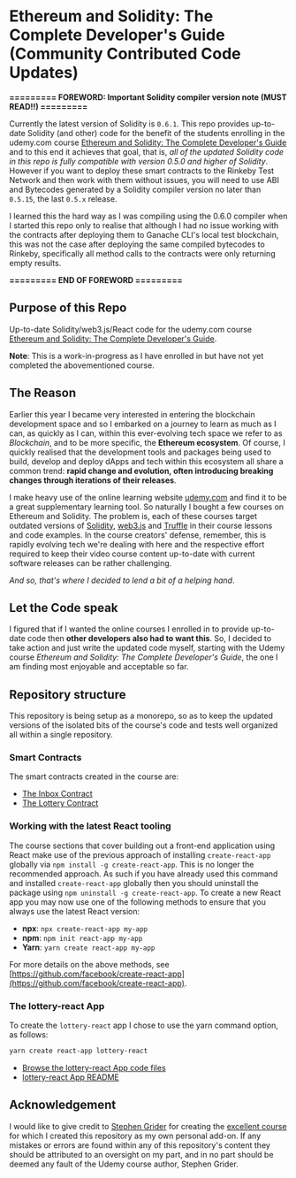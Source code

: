 # Ethereum and Solidity: The Complete Developer's Guide (Community Contributed Code Updates)

**========= FOREWORD: Important Solidity compiler version note (MUST READ!!) =========**

Currently the latest version of Solidity is `0.6.1`. This repo provides up-to-date Solidity (and other) code for the benefit of the students enrolling in the udemy.com course [Ethereum and Solidity: The Complete Developer's Guide](https://www.udemy.com/course/ethereum-and-solidity-the-complete-developers-guide/) and to this end it achieves that goal, that is, _all of the updated Solidity code in this repo is fully compatible with version 0.5.0 and higher of Solidity_. However if you want to deploy these smart contracts to the Rinkeby Test Network and then work with them without issues, you will need to use ABI and Bytecodes generated by a Solidity compiler version no later than `0.5.15`, the last `0.5.x` release.

I learned this the hard way as I was compiling using the 0.6.0 compiler when I started this repo only to realise that although I had no issue working with the contracts after deploying them to Ganache CLI's local test blockchain, this was not the case after deploying the same compiled bytecodes to Rinkeby, specifically all method calls to the contracts were only returning empty results.

**========= END OF FOREWORD =========**

## Purpose of this Repo

Up-to-date Solidity/web3.js/React code for the udemy.com course [Ethereum and Solidity: The Complete Developer's Guide](https://www.udemy.com/course/ethereum-and-solidity-the-complete-developers-guide/).

**Note**: This is a work-in-progress as I have enrolled in but have not yet completed the abovementioned course.

## The Reason

Earlier this year I became very interested in entering the blockchain development space and so I embarked on a journey to learn as much as I can, as quickly as I can, within this ever-evolving tech space we refer to as _Blockchain_, and to be more specific, the **Ethereum ecosystem**. Of course, I quickly realised that the development tools and packages being used to build, develop and deploy dApps and tech within this ecosystem all share a common trend: **rapid change and evolution, often introducing breaking changes through iterations of their releases**.

I make heavy use of the online learning website [udemy.com](https://www.udemy.com/) and find it to be a great supplementary learning tool. So naturally I bought a few courses on Ethereum and Solidity. The problem is, each of these courses target outdated versions of [Solidity](https://solidity.readthedocs.io/), [web3.js](https://web3js.readthedocs.io/) and [Truffle](https://www.trufflesuite.com/) in their course lessons and code examples. In the course creators' defense, remember, this is rapidly evolving tech we're dealing with here and the respective effort required to keep their video course content up-to-date with current software releases can be rather challenging.

_And so, that's where I decided to lend a bit of a helping hand_.

## Let the Code speak

I figured that if I wanted the online courses I enrolled in to provide up-to-date code then **other developers also had to want this**. So, I decided to take action and just write the updated code myself, starting with the Udemy course _Ethereum and Solidity: The Complete Developer's Guide_, the one I am finding most enjoyable and acceptable so far.

## Repository structure

This repository is being setup as a monorepo, so as to keep the updated versions of the isolated bits of the course's code and tests well organized all within a single repository.

### Smart Contracts

The smart contracts created in the course are:

- [The Inbox Contract](/inbox)
- [The Lottery Contract](/lottery)

### Working with the latest React tooling

The course sections that cover building out a front-end application using React make use of the previous approach of installing `create-react-app` globally via `npm install -g create-react-app`. This is no longer the recommended approach. As such if you have already used this command and installed `create-react-app` globally then you should uninstall the package using `npm uninstall -g create-react-app`. To create a new React app you may now use one of the following methods to ensure that you always use the latest React version:

- **npx**: `npx create-react-app my-app`
- **npm**: `npm init react-app my-app`
- **Yarn**: `yarn create react-app my-app`

For more details on the above methods, see [https://github.com/facebook/create-react-app](https://github.com/facebook/create-react-app).

### The lottery-react App

To create the `lottery-react` app I chose to use the yarn command option, as follows:

```bash
yarn create react-app lottery-react
```

- [Browse the lottery-react App code files](/lottery-react)
- [lottery-react App README](/lottery-react/project-readme/README.md)

## Acknowledgement

I would like to give credit to [Stephen Grider](https://www.udemy.com/user/sgslo/) for creating the [excellent course](https://www.udemy.com/course/ethereum-and-solidity-the-complete-developers-guide/) for which I created this repository as my own personal add-on. If any mistakes or errors are found within any of this repository's content they should be attributed to an oversight on my part, and in no part should be deemed any fault of the Udemy course author, Stephen Grider.
